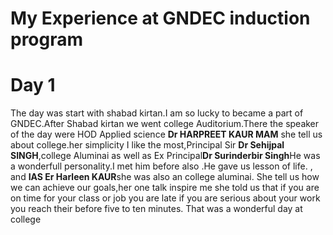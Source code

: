 # My Experience at GNDEC induction program
# Day 1
The day was start with shabad kirtan.I am so lucky to became a part of GNDEC.After Shabad kirtan we went college Auditorium.There the speaker of the day were HOD Applied science **Dr HARPREET KAUR MAM** she tell us about college.her simplicity I like the most,Principal Sir **Dr Sehijpal SINGH**,college Aluminai as well as Ex Principal**Dr Surinderbir Singh**He was a wonderfull personality.I met him before also .He gave us lesson of life. , and **IAS Er Harleen KAUR**she was also an  college aluminai. She tell us how we can achieve our goals,her one talk inspire me she told us  that if you are on time for your class or job you are late if you are serious about your work you reach their before five to ten minutes.
That was a wonderful day at college

